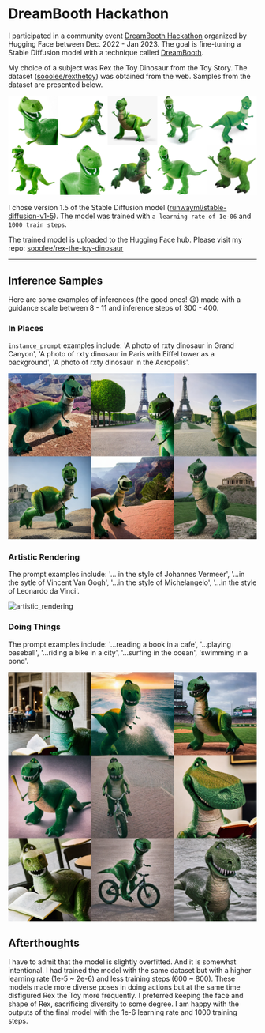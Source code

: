 # DreamBooth Hackathon

I participated in a community event [DreamBooth Hackathon](https://huggingface.co/spaces/dreambooth-hackathon/leaderboard) organized by Hugging Face between Dec. 2022 - Jan 2023. The goal is fine-tuning a Stable Diffusion model with a technique called [DreamBooth](https://dreambooth.github.io/).

My choice of a subject was Rex the Toy Dinosaur from the Toy Story. The dataset ([sooolee/rexthetoy](sooolee/rexthetoy)) was obtained from the web. Samples from the dataset are presented below.

![dataset](https://github.com/sooolee/dreambooth-hackathon/blob/main/images/dataset.png?raw=true)

I chose version 1.5 of the Stable Diffusion model ([runwayml/stable-diffusion-v1-5](https://huggingface.co/runwayml/stable-diffusion-v1-5)). The model was trained with `a learning rate of 1e-06` and `1000 train steps`.

The trained model is uploaded to the Hugging Face hub. Please visit my repo: [sooolee/rex-the-toy-dinosaur](https://huggingface.co/sooolee/rex-the-toy-dinosaur?text=a+photo+of+rxty+dinosaur+reading+a+book+in+a+cafe)

-------------

## Inference Samples
Here are some examples of inferences (the good ones! :smiley:) made with a guidance scale between 8 - 11 and inference steps of 300 - 400. 

### In Places
`instance_prompt` examples include: 'A photo of rxty dinosaur in Grand Canyon', 'A photo of rxty dinosaur in Paris with Eiffel tower as a background', 'A photo of rxty dinosaur in the Acropolis'.

![in_places](https://github.com/sooolee/dreambooth-hackathon/blob/main/images/in_places.png?raw=true)

### Artistic Rendering
The prompt examples include: '... in the style of Johannes Vermeer', '...in the sytle of Vincent Van Gogh', '...in the style of Michelangelo', '...in the style of Leonardo da Vinci'.

![artistic_rendering](https://github.com/sooolee/dreambooth-hackathon/blob/main/images/artistic_rendering.png?raw=true)

### Doing Things
The prompt examples include: '...reading a book in a cafe', '...playing baseball', '...riding a bike in a city', '...surfing in the ocean', 'swimming in a pond'.

![doing_things](https://github.com/sooolee/dreambooth-hackathon/blob/main/images/doing_things.png?raw=true)


## Afterthoughts

I have to admit that the model is slightly overfitted. And it is somewhat intentional. I had trained the model with the same dataset but with a higher learning rate (1e-5 ~ 2e-6) and less training steps (600 ~ 800). These models made more diverse poses in doing actions but at the same time disfigured Rex the Toy more frequently. I preferred keeping the face and shape of Rex, sacrificing diversity to some degree. I am happy with the outputs of the final model with the 1e-6 learning rate and 1000 training steps. 